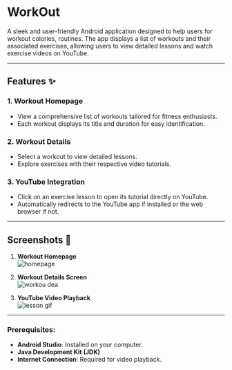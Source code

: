 # **WorkOut** 

A sleek and user-friendly Android application designed to help users for workout colories, routines. The app displays a list of workouts and their associated exercises, allowing users to view detailed lessons and watch exercise videos on YouTube.

---

## **Features** ✨

### 1. **Workout Homepage**
- View a comprehensive list of workouts tailored for fitness enthusiasts.
- Each workout displays its title and duration for easy identification.

### 2. **Workout Details**
- Select a workout to view detailed lessons.
- Explore exercises with their respective video tutorials.

### 3. **YouTube Integration**
- Click on an exercise lesson to open its tutorial directly on YouTube.
- Automatically redirects to the YouTube app if installed or the web browser if not.

---

## **Screenshots** 📸

1. **Workout Homepage**  
   ![homepage](https://github.com/user-attachments/assets/32f92d2a-7132-4107-a7e8-1a2c87a83406)


2. **Workout Details Screen**  
   ![workou dea](https://github.com/user-attachments/assets/10529e91-bcd6-497f-861f-d7130ec6e055)


3. **YouTube Video Playback**    
   ![lesson gif](https://github.com/user-attachments/assets/a2bc46c7-b64c-485b-b31a-34e000c65d3e)


---

### Prerequisites:
- **Android Studio**: Installed on your computer.
- **Java Development Kit (JDK)**
- **Internet Connection**: Required for video playback.

